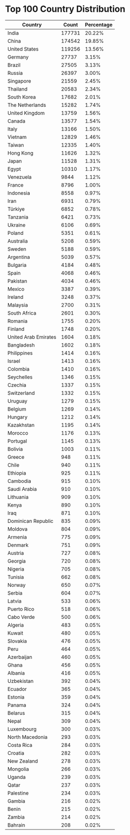 # Top 100 Country Distribution
| Country | Count | Percentage |
|----|----|----|
| India | 177731 | 20.22% |
| China | 174542 | 19.85% |
| United States | 119256 | 13.56% |
| Germany | 27737 | 3.15% |
| Brazil | 27505 | 3.13% |
| Russia | 26397 | 3.00% |
| Singapore | 21559 | 2.45% |
| Thailand | 20583 | 2.34% |
| South Korea | 17682 | 2.01% |
| The Netherlands | 15282 | 1.74% |
| United Kingdom | 13759 | 1.56% |
| Canada | 13577 | 1.54% |
| Italy | 13166 | 1.50% |
| Vietnam | 12829 | 1.46% |
| Taiwan | 12335 | 1.40% |
| Hong Kong | 11626 | 1.32% |
| Japan | 11528 | 1.31% |
| Egypt | 10310 | 1.17% |
| Venezuela | 9844 | 1.12% |
| France | 8796 | 1.00% |
| Indonesia | 8558 | 0.97% |
| Iran | 6931 | 0.79% |
| Türkiye | 6852 | 0.78% |
| Tanzania | 6421 | 0.73% |
| Ukraine | 6106 | 0.69% |
| Poland | 5351 | 0.61% |
| Australia | 5208 | 0.59% |
| Sweden | 5188 | 0.59% |
| Argentina | 5039 | 0.57% |
| Bulgaria | 4184 | 0.48% |
| Spain | 4068 | 0.46% |
| Pakistan | 4034 | 0.46% |
| Mexico | 3387 | 0.39% |
| Ireland | 3248 | 0.37% |
| Malaysia | 2700 | 0.31% |
| South Africa | 2601 | 0.30% |
| Romania | 1755 | 0.20% |
| Finland | 1748 | 0.20% |
| United Arab Emirates | 1604 | 0.18% |
| Bangladesh | 1602 | 0.18% |
| Philippines | 1414 | 0.16% |
| Israel | 1413 | 0.16% |
| Colombia | 1410 | 0.16% |
| Seychelles | 1346 | 0.15% |
| Czechia | 1337 | 0.15% |
| Switzerland | 1332 | 0.15% |
| Uruguay | 1279 | 0.15% |
| Belgium | 1269 | 0.14% |
| Hungary | 1212 | 0.14% |
| Kazakhstan | 1195 | 0.14% |
| Morocco | 1176 | 0.13% |
| Portugal | 1145 | 0.13% |
| Bolivia | 1003 | 0.11% |
| Greece | 948 | 0.11% |
| Chile | 940 | 0.11% |
| Ethiopia | 925 | 0.11% |
| Cambodia | 915 | 0.10% |
| Saudi Arabia | 910 | 0.10% |
| Lithuania | 909 | 0.10% |
| Kenya | 890 | 0.10% |
| Iraq | 871 | 0.10% |
| Dominican Republic | 835 | 0.09% |
| Moldova | 804 | 0.09% |
| Armenia | 775 | 0.09% |
| Denmark | 751 | 0.09% |
| Austria | 727 | 0.08% |
| Georgia | 720 | 0.08% |
| Nigeria | 705 | 0.08% |
| Tunisia | 662 | 0.08% |
| Norway | 650 | 0.07% |
| Serbia | 604 | 0.07% |
| Latvia | 533 | 0.06% |
| Puerto Rico | 518 | 0.06% |
| Cabo Verde | 500 | 0.06% |
| Algeria | 483 | 0.05% |
| Kuwait | 480 | 0.05% |
| Slovakia | 476 | 0.05% |
| Peru | 464 | 0.05% |
| Azerbaijan | 460 | 0.05% |
| Ghana | 456 | 0.05% |
| Albania | 416 | 0.05% |
| Uzbekistan | 392 | 0.04% |
| Ecuador | 365 | 0.04% |
| Estonia | 359 | 0.04% |
| Panama | 324 | 0.04% |
| Belarus | 315 | 0.04% |
| Nepal | 309 | 0.04% |
| Luxembourg | 300 | 0.03% |
| North Macedonia | 293 | 0.03% |
| Costa Rica | 284 | 0.03% |
| Croatia | 282 | 0.03% |
| New Zealand | 278 | 0.03% |
| Mongolia | 266 | 0.03% |
| Uganda | 239 | 0.03% |
| Qatar | 237 | 0.03% |
| Palestine | 234 | 0.03% |
| Gambia | 216 | 0.02% |
| Benin | 215 | 0.02% |
| Zambia | 214 | 0.02% |
| Bahrain | 208 | 0.02% |
